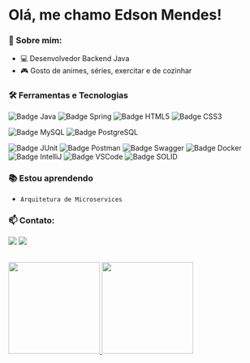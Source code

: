 # Olá, me chamo Edson Mendes! 

### :speech_balloon: Sobre mim:
- :computer: Desenvolvedor Backend Java
- :video_game: Gosto de animes, séries, exercitar e de cozinhar

### :hammer_and_wrench: Ferramentas e Tecnologias
![Badge Java](https://img.shields.io/badge/java8+-D32323.svg?&style=for-the-badge&logo=java&logoColor=white)
![Badge Spring](https://img.shields.io/badge/Spring-6db33f.svg?&style=for-the-badge&logo=spring&logoColor=white)
![Badge HTML5](https://img.shields.io/badge/HTML5-e34f26.svg?&style=for-the-badge&logo=html5&logoColor=white)
![Badge CSS3](https://img.shields.io/badge/CSS3-1572b6.svg?&style=for-the-badge&logo=css3&logoColor=white)

![Badge MySQL](https://img.shields.io/badge/MySQL-4479a1.svg?&style=for-the-badge&logo=mysql&logoColor=white)
![Badge PostgreSQL](https://img.shields.io/badge/postgresql-4169e1.svg?&style=for-the-badge&logo=postgresql&logoColor=white)

![Badge JUnit](https://img.shields.io/badge/junit5-25a162.svg?&style=for-the-badge&logo=junit5&logoColor=white)
![Badge Postman](https://img.shields.io/badge/postman-ff6c37.svg?&style=for-the-badge&logo=postman&logoColor=white)
![Badge Swagger](https://img.shields.io/badge/swagger-85ea2d.svg?&style=for-the-badge&logo=swagger&logoColor=white)
![Badge Docker](https://img.shields.io/badge/docker-2496ed.svg?&style=for-the-badge&logo=docker&logoColor=white)
![Badge IntelliJ](https://img.shields.io/badge/intellij-000000.svg?&style=for-the-badge&logo=intellijidea&logoColor=white)
![Badge VSCode](https://img.shields.io/badge/VSCode-007acc.svg?&style=for-the-badge&logo=visualstudiocode&logoColor=white)
![Badge SOLID](https://img.shields.io/badge/SOLID-1847da.svg?&style=for-the-badge)

### :books: Estou aprendendo
- `Arquitetura de Microservices`

### :mailbox: Contato:
<a href="https://www.linkedin.com/in/edson-mendes-6ab495143/" target="_blank"><img src="https://img.shields.io/badge/-LinkedIn-%230077B5?style=for-the-badge&logo=linkedin&logoColor=white" target="_blank"></a>
<a href = "mailto:edson.luiz.mendes@hotmail.com"><img src="https://img.shields.io/badge/Outlook-D14836?style=for-the-badge&logo=Microsoft%20Outlook&logoColor=white&color=blue" target="_blank"></a>
<br><br>
<div>
<a href="https://github.com/Edson-Mendes">
<img height="180em" src="https://github-readme-stats.vercel.app/api/top-langs/?username=Edson-Mendes&layout=compact&langs_count=7&theme=dracula"/>
<img height="180em" src="https://github-readme-stats.vercel.app/api?username=Edson-Mendes&show_icons=true&theme=dracula&count_private=true"/>
</div>
